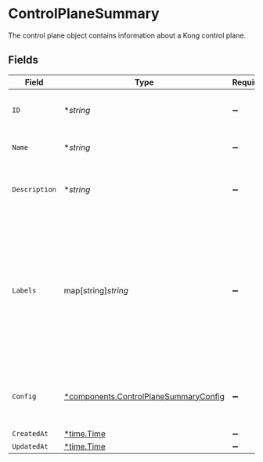# ControlPlaneSummary

The control plane object contains information about a Kong control plane.


## Fields

| Field                                                                                                                                                         | Type                                                                                                                                                          | Required                                                                                                                                                      | Description                                                                                                                                                   | Example                                                                                                                                                       |
| ------------------------------------------------------------------------------------------------------------------------------------------------------------- | ------------------------------------------------------------------------------------------------------------------------------------------------------------- | ------------------------------------------------------------------------------------------------------------------------------------------------------------- | ------------------------------------------------------------------------------------------------------------------------------------------------------------- | ------------------------------------------------------------------------------------------------------------------------------------------------------------- |
| `ID`                                                                                                                                                          | **string*                                                                                                                                                     | :heavy_minus_sign:                                                                                                                                            | The control plane ID.                                                                                                                                         | 7f9fd312-a987-4628-b4c5-bb4f4fddd5f7                                                                                                                          |
| `Name`                                                                                                                                                        | **string*                                                                                                                                                     | :heavy_minus_sign:                                                                                                                                            | The name of the control plane.                                                                                                                                | Test Control Plane                                                                                                                                            |
| `Description`                                                                                                                                                 | **string*                                                                                                                                                     | :heavy_minus_sign:                                                                                                                                            | The description of the control plane in Konnect.                                                                                                              | A test control plane for exploration.                                                                                                                         |
| `Labels`                                                                                                                                                      | map[string]*string*                                                                                                                                           | :heavy_minus_sign:                                                                                                                                            | Labels to facilitate tagged search on control planes. Keys must be of length 1-63 characters, and cannot start with 'kong', 'konnect', 'mesh', 'kic', or '_'. | {<br/>"env": "test"<br/>}                                                                                                                                     |
| `Config`                                                                                                                                                      | [*components.ControlPlaneSummaryConfig](../../models/components/controlplanesummaryconfig.md)                                                                 | :heavy_minus_sign:                                                                                                                                            | CP configuration object for related access endpoints.                                                                                                         |                                                                                                                                                               |
| `CreatedAt`                                                                                                                                                   | [*time.Time](https://pkg.go.dev/time#Time)                                                                                                                    | :heavy_minus_sign:                                                                                                                                            | N/A                                                                                                                                                           |                                                                                                                                                               |
| `UpdatedAt`                                                                                                                                                   | [*time.Time](https://pkg.go.dev/time#Time)                                                                                                                    | :heavy_minus_sign:                                                                                                                                            | N/A                                                                                                                                                           |                                                                                                                                                               |